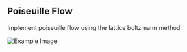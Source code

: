 ## Poiseuille Flow

Implement poiseuille flow using the lattice boltzmann method

![Example Image](images/velocityProfile.png)